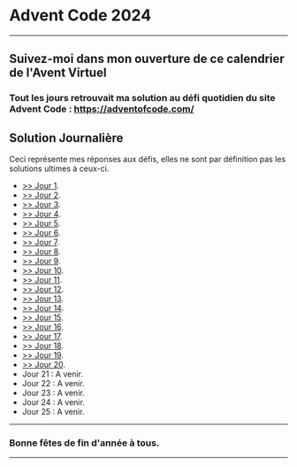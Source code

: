 # Advent Code 2024
---

Suivez-moi dans mon ouverture de ce calendrier de l'Avent Virtuel
---

### Tout les jours retrouvait ma solution au défi quotidien du site Advent Code : <a>https://adventofcode.com/</a>

## Solution Journalière
Ceci représente mes réponses aux défis, elles ne sont par définition pas les solutions ultimes à ceux-ci.

- <a href="/jour_01/">>> Jour 1</a>.
- <a href="/jour_02/">>> Jour 2</a>.
- <a href="/jour_03/">>> Jour 3</a>.
- <a href="/jour_04/">>> Jour 4</a>.
- <a href="/jour_05/">>> Jour 5</a>.
- <a href="/jour_06/">>> Jour 6</a>.
- <a href="/jour_07/">>> Jour 7</a>.
- <a href="/jour_08/">>> Jour 8</a>.
- <a href="/jour_09/">>> Jour 9</a>.
- <a href="/jour_10/">>> Jour 10</a>.
- <a href="/jour_11/">>> Jour 11</a>.
- <a href="/jour_12/">>> Jour 12</a>.
- <a href="/jour_13/">>> Jour 13</a>.
- <a href="/jour_14/">>> Jour 14</a>.
- <a href="/jour_15/">>> Jour 15</a>.
- <a href="/jour_16/">>> Jour 16</a>.
- <a href="/jour_17/">>> Jour 17</a>.
- <a href="/jour_18/">>> Jour 18</a>.
- <a href="/jour_19/">>> Jour 19</a>.
- <a href="/jour_20/">>> Jour 20</a>.
- Jour 21  :  A venir.
- Jour 22  :  A venir.
- Jour 23  :  A venir.
- Jour 24  :  A venir.
- Jour 25  :  A venir.

---
### Bonne fêtes de fin d'année à tous.
---